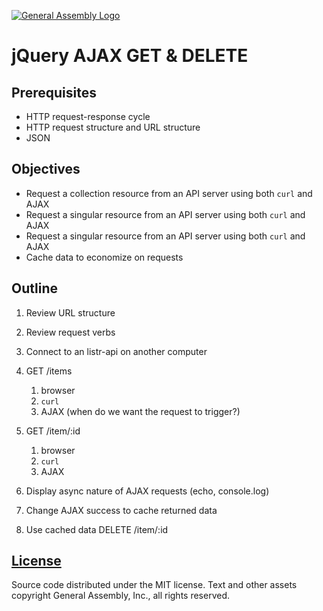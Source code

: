 [![General Assembly Logo](https://camo.githubusercontent.com/1a91b05b8f4d44b5bbfb83abac2b0996d8e26c92/687474703a2f2f692e696d6775722e636f6d2f6b6538555354712e706e67)](https://generalassemb.ly/education/web-development-immersive)

# jQuery AJAX GET & DELETE

## Prerequisites

-   HTTP request-response cycle
-   HTTP request structure and URL structure
-   JSON

## Objectives

-   Request a collection resource from an API server using both `curl` and AJAX
-   Request a singular resource from an API server using both `curl` and AJAX
-   Request a singular resource from an API server using both `curl` and AJAX
-   Cache data to economize on requests

## Outline

1.  Review URL structure
1.  Review request verbs
1.  Connect to an listr-api on another computer
1.  GET /items

    1.  browser
    1.  `curl`
    1.  AJAX (when do we want the request to trigger?)

1.  GET /item/:id

    1.  browser
    1.  `curl`
    1.  AJAX

1.  Display async nature of AJAX requests (echo, console.log)
1.  Change AJAX success to cache returned data
1.  Use cached data DELETE /item/:id

## [License](LICENSE)

Source code distributed under the MIT license. Text and other assets copyright
General Assembly, Inc., all rights reserved.
